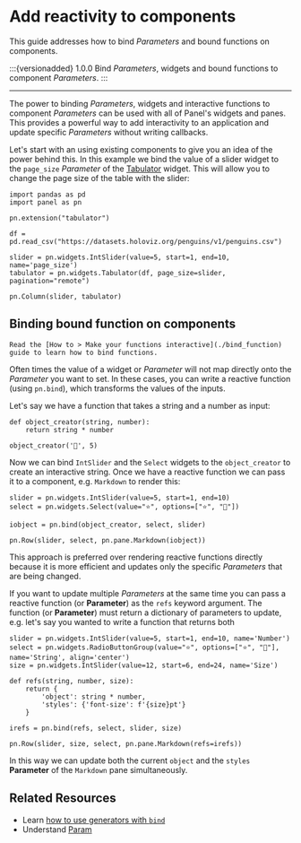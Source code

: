 # Add reactivity to components

This guide addresses how to bind *Parameters* and bound functions on components.

:::{versionadded} 1.0.0
Bind *Parameters*, widgets and bound functions to component *Parameters*.
:::

---

The power to binding *Parameters*, widgets and interactive functions to component *Parameters* can be used with all of Panel's widgets and panes. This provides a powerful way to add interactivity to an application and update specific *Parameters* without writing callbacks.

Let's start with an using existing components to give you an idea of the power behind this. In this example we bind the value of a slider widget to the `page_size` *Parameter* of the [Tabulator](../../reference/widgets/Tabulator) widget. This will allow you to change the page size of the table with the slider:

```{pyodide}
import pandas as pd
import panel as pn

pn.extension("tabulator")

df = pd.read_csv("https://datasets.holoviz.org/penguins/v1/penguins.csv")

slider = pn.widgets.IntSlider(value=5, start=1, end=10, name='page_size')
tabulator = pn.widgets.Tabulator(df, page_size=slider, pagination="remote")

pn.Column(slider, tabulator)
```

## Binding bound function on components

```{admonition} Prerequisites
Read the [How to > Make your functions interactive](./bind_function) guide to learn how to bind functions.
```

Often times the value of a widget or *Parameter* will not map directly onto the *Parameter* you want to set. In these cases, you can write a reactive function (using `pn.bind`), which transforms the values of the inputs.

Let's say we have a function that takes a string and a number as input:

```{pyodide}
def object_creator(string, number):
    return string * number

object_creator('🐘', 5)
```

Now we can bind `IntSlider` and the `Select` widgets to the `object_creator` to create an interactive string. Once we have a reactive function we can pass it to a component, e.g. `Markdown` to render this:

```{pyodide}
slider = pn.widgets.IntSlider(value=5, start=1, end=10)
select = pn.widgets.Select(value="⭐", options=["⭐", "🐘"])

iobject = pn.bind(object_creator, select, slider)

pn.Row(slider, select, pn.pane.Markdown(iobject))
```

This approach is preferred over rendering reactive functions directly because it is more efficient and updates only the specific *Parameters* that are being changed.

If you want to update multiple *Parameters* at the same time you can pass a reactive function (or **Parameter**) as the `refs` keyword argument. The function (or **Parameter**) must return a dictionary of parameters to update, e.g. let's say you wanted to write a function that returns both


```{pyodide}
slider = pn.widgets.IntSlider(value=5, start=1, end=10, name='Number')
select = pn.widgets.RadioButtonGroup(value="⭐", options=["⭐", "🐘"], name='String', align='center')
size = pn.widgets.IntSlider(value=12, start=6, end=24, name='Size')

def refs(string, number, size):
    return {
        'object': string * number,
        'styles': {'font-size': f'{size}pt'}
    }

irefs = pn.bind(refs, select, slider, size)

pn.Row(slider, size, select, pn.pane.Markdown(refs=irefs))
```

In this way we can update both the current `object` and the `styles` **Parameter** of the `Markdown` pane simultaneously.

## Related Resources

- Learn [how to use generators with `bind`](bind_generators)
- Understand [Param](../../explanation/dependencies/param)

